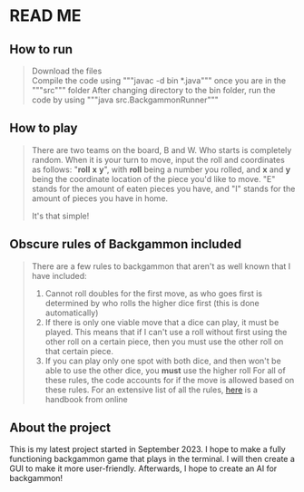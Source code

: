 # READ ME

## How to run
> Download the files <br>
> Compile the code using """javac -d bin *.java""" once you are in the """src""" folder
> After changing directory to the bin folder, run the code by using """java src.BackgammonRunner"""

## How to play
> There are two teams on the board, B and W. Who starts is completely random.
> When it is your turn to move, input the roll and coordinates as follows: "**roll** **x** **y**", with **roll** being a number you rolled, and **x** and **y** being the coordinate location of the piece you'd like to move.
> "E" stands for the amount of eaten pieces you have, and "I" stands for the amount of pieces you have in home.
> 
> It's that simple!

## Obscure rules of Backgammon included
> There are a few rules to backgammon that aren't as well known that I have included:
> 1. Cannot roll doubles for the first move, as who goes first is determined by who rolls the higher dice first (this is done automatically)
> 2. If there is only one viable move that a dice can play, it must be played. This means that if I can't use a roll without first using the other roll on a certain piece, then you must use the other roll on that certain piece.
> 3. If you can play only one spot with both dice, and then won't be able to use the other dice, you **must** use the higher roll
> For all of these rules, the code accounts for if the move is allowed based on these rules.
> For an extensive list of all the rules, [here](#https://www.bkgm.com/faq/BasicRules.html#what_if_i_can_only_play_one_number_) is a handbook from online
## About the project
This is my latest project started in September 2023. I hope to make a fully functioning backgammon game that plays in the terminal. I will then create a GUI to make it more user-friendly. Afterwards, I hope to create an AI for backgammon!

